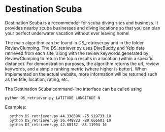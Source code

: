 # Destination Scuba
Destination Scuba is a recommender for scuba diving sites and business. It provides nearby scuba businesses and diving locations so that you can plan your perfect underwater vacation without ever leaving home!

The main algorithm can be found in DS_retriever.py and in the folder ReviewClumping. The DS_retriever.py uses DiveBuddy and Yelp data retrieved from each site, along with the review keywords generated by ReviewClumping to return the top n results in a location (within a specific distance). For demonstration purposes, the algorithm returns the url, review keywords, and a simple ranking metric (where higher is better).  When implemented on the actual website, more information will be returned such as the title, location, rating, etc.

The Destination Scuba command-line interface can be called using
```shell
python DS_retriever.py LATITUDE LONGITUDE N
```
Examples:  
```shell
  python DS_retriever.py 44.338398 -75.919733 10
  python DS_retriever.py 26.448723 -80.066601 10
  python DS_retriever.py 42.60132 -83.11994 10
```
